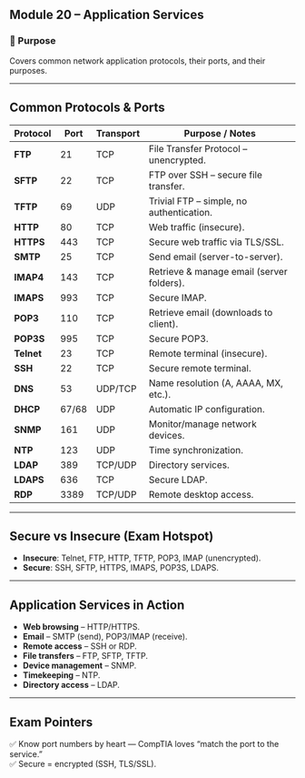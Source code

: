 ## Module 20 – Application Services

### 🧱 Purpose
Covers common network application protocols, their ports, and their purposes.

---

## Common Protocols & Ports

| Protocol | Port | Transport | Purpose / Notes |
|----------|------|-----------|-----------------|
| **FTP**  | 21   | TCP       | File Transfer Protocol – unencrypted. |
| **SFTP** | 22   | TCP       | FTP over SSH – secure file transfer. |
| **TFTP** | 69   | UDP       | Trivial FTP – simple, no authentication. |
| **HTTP** | 80   | TCP       | Web traffic (insecure). |
| **HTTPS**| 443  | TCP       | Secure web traffic via TLS/SSL. |
| **SMTP** | 25   | TCP       | Send email (server-to-server). |
| **IMAP4**| 143  | TCP       | Retrieve & manage email (server folders). |
| **IMAPS**| 993  | TCP       | Secure IMAP. |
| **POP3** | 110  | TCP       | Retrieve email (downloads to client). |
| **POP3S**| 995  | TCP       | Secure POP3. |
| **Telnet**| 23  | TCP       | Remote terminal (insecure). |
| **SSH**  | 22   | TCP       | Secure remote terminal. |
| **DNS**  | 53   | UDP/TCP   | Name resolution (A, AAAA, MX, etc.). |
| **DHCP** | 67/68| UDP       | Automatic IP configuration. |
| **SNMP** | 161  | UDP       | Monitor/manage network devices. |
| **NTP**  | 123  | UDP       | Time synchronization. |
| **LDAP** | 389  | TCP/UDP   | Directory services. |
| **LDAPS**| 636  | TCP       | Secure LDAP. |
| **RDP**  | 3389 | TCP/UDP   | Remote desktop access. |

---

## Secure vs Insecure (Exam Hotspot)
- **Insecure**: Telnet, FTP, HTTP, TFTP, POP3, IMAP (unencrypted).
- **Secure**: SSH, SFTP, HTTPS, IMAPS, POP3S, LDAPS.

---

## Application Services in Action
- **Web browsing** – HTTP/HTTPS.
- **Email** – SMTP (send), POP3/IMAP (receive).
- **Remote access** – SSH or RDP.
- **File transfers** – FTP, SFTP, TFTP.
- **Device management** – SNMP.
- **Timekeeping** – NTP.
- **Directory access** – LDAP.

---

## Exam Pointers
✅ Know port numbers by heart — CompTIA loves “match the port to the service.”  
✅ Secure = encrypted (SSH, TLS/SSL).
